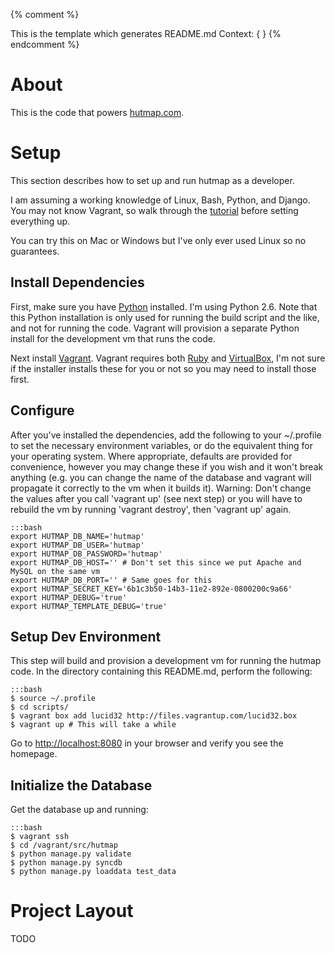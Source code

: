 {% comment %}

This is the template which generates README.md
Context:
{
}
{% endcomment %}
<!--
This file generated from the template at scripts/make/generate/templates/README.md
Please do not edit by hand.
-->

# About #
This is the code that powers [hutmap.com](http://www.hutmap.com).

# Setup #

This section describes how to set up and run hutmap as a developer.

I am assuming a working knowledge of Linux, Bash, Python, and Django. You may
not know Vagrant, so walk through the
[tutorial](http://vagrantup.com/v1/docs/getting-started/index.html) before
setting everything up.

You can try this on Mac or Windows but I've only ever used Linux so no guarantees.

## Install Dependencies ##

First, make sure you have [Python](http://www.python.org) installed. I'm using
Python 2.6. Note that this Python installation is only used for running the
build script and the like, and not for running the code. Vagrant will provision
a separate Python install for the development vm that runs the code.

Next install [Vagrant](http://www.vagrantup.com). Vagrant requires both
[Ruby](http://www.ruby-lang.org) and [VirtualBox](https://www.virtualbox.org),
I'm not sure if the installer installs these for you or not so you may need to
install those first.

<!-- TODO: add something about testing js -->

## Configure ##

After you've installed the dependencies, add the following to your ~/.profile
to set the necessary environment variables, or do the equivalent thing for your
operating system.  Where appropriate, defaults are provided for convenience,
however you may change these if you wish and it won't break anything (e.g. you
can change the name of the database and vagrant will propagate it correctly to
the vm when it builds it). Warning: Don't change the values after you call
'vagrant up' (see next step) or you will have to rebuild the vm by running
'vagrant destroy', then 'vagrant up' again.

    :::bash
    export HUTMAP_DB_NAME='hutmap' 
    export HUTMAP_DB_USER='hutmap'
    export HUTMAP_DB_PASSWORD='hutmap'
    export HUTMAP_DB_HOST='' # Don't set this since we put Apache and MySQL on the same vm
    export HUTMAP_DB_PORT='' # Same goes for this
    export HUTMAP_SECRET_KEY='6b1c3b50-14b3-11e2-892e-0800200c9a66'
    export HUTMAP_DEBUG='true'
    export HUTMAP_TEMPLATE_DEBUG='true'

## Setup Dev Environment ##

This step will build and provision a development vm for running the hutmap
code. In the directory containing this README.md, perform the following:

    :::bash
    $ source ~/.profile
    $ cd scripts/
    $ vagrant box add lucid32 http://files.vagrantup.com/lucid32.box
    $ vagrant up # This will take a while

Go to <http://localhost:8080> in your browser and verify you see the homepage.

## Initialize the Database ##
Get the database up and running:

    :::bash
    $ vagrant ssh
    $ cd /vagrant/src/hutmap
    $ python manage.py validate
    $ python manage.py syncdb
    $ python manage.py loaddata test_data

# Project Layout #
TODO

